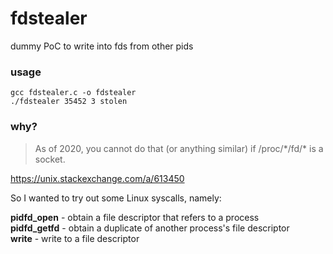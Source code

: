 # fdstealer
dummy PoC to write into fds from other pids

### usage
```
gcc fdstealer.c -o fdstealer
./fdstealer 35452 3 stolen
```

### why?

> As of 2020, you cannot do that (or anything similar) if /proc/\*/fd/\* is a socket.
  
https://unix.stackexchange.com/a/613450


So I wanted to try out some Linux syscalls, namely:

**pidfd_open** - obtain a file descriptor that refers to a process  
**pidfd_getfd** - obtain a duplicate of another process's file descriptor  
**write** - write to a file descriptor

